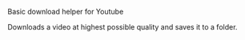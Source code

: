 Basic download helper for Youtube

Downloads a video at highest possible quality and saves it to a folder.
